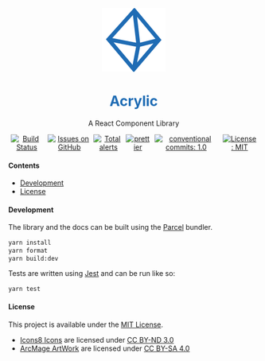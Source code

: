 <div style="width: 100%; text-align: center;">
	<img src="https://raw.githubusercontent.com/vincentfiestada/acrylic/master/logo.svg?sanitize=true" style="height: 128px; width: 128px;" />
	<h1 style="color: #1f6cb4">Acrylic</h1>
	<p>A React Component Library</p>
	<section style="width: 100%; display: flex; flex-direction: row; align-content: center; justify-content: center;">
		<a href="https://vincentofearth.visualstudio.com/Acrylic/_build/latest?definitionId=1?branchName=master" style="padding: 0 5px"><img src="https://vincentofearth.visualstudio.com/Acrylic/_apis/build/status/Acrylic-CI?branchName=master" alt="Build Status" /></a>
		<a href="https://github.com/vincentfiestada/acrylic/issues" style="padding: 0 5px"><img src="https://img.shields.io/github/issues/vincentfiestada/acrylic.svg?logo=github&logoColor=white" alt="Issues on GitHub" /></a>
		<a href="https://lgtm.com/projects/g/vincentfiestada/acrylic/alerts/"><img alt="Total alerts" src="https://img.shields.io/lgtm/alerts/g/vincentfiestada/acrylic.svg?logo=lgtm&logoWidth=18"/></a>
		<a href="https://prettier.io/" style="padding: 0 5px"><img src="https://img.shields.io/badge/code_style-prettier-1f6cb4.svg?style=flat" alt="prettier" /></a>
		<a href="https://conventionalcommits.org" style="padding: 0 5px"><img src="https://img.shields.io/badge/conventional%20commits-1.0-1f6cb4.svg" alt="conventional commits: 1.0" /></a>
		<a href="https://github.com/vincentfiestada/acrylic/blob/master/LICENSE" style="padding: 0 5px"><img src="https://img.shields.io/github/license/vincentfiestada/acrylic.svg" alt="License: MIT" /></a>
	</section>
</div>

#### Contents
<!-- START doctoc generated TOC please keep comment here to allow auto update -->
<!-- DON'T EDIT THIS SECTION, INSTEAD RE-RUN doctoc TO UPDATE -->


- [Development](#development)
- [License](#license)

<!-- END doctoc generated TOC please keep comment here to allow auto update -->

#### Development

The library and the docs can be built using the [Parcel](https://parceljs.org/) bundler.

```
yarn install
yarn format
yarn build:dev
```

Tests are written using [Jest](https://jestjs.io/) and can be run like so:

```
yarn test
```

#### License

This project is available under the [MIT License](https://github.com/vincentfiestada/acrylic/blob/master/LICENSE.md).

- [Icons8 Icons](https://icons8.com/) are licensed under [CC BY-ND 3.0](https://creativecommons.org/licenses/by-nd/3.0/legalcode)
- [ArcMage ArtWork](https://arcmage.org/artwork/) are licensed under [CC BY-SA 4.0](https://creativecommons.org/licenses/by-sa/4.0/legalcode)
